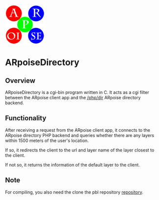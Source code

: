 ![ARpoise Logo](/images/arpoise_logo_rgb-128.png)
# ARpoiseDirectory

## Overview
ARpoiseDirectory is a cgi-bin program written in C. It acts as a cgi filter between the ARpoise client app and the 
[/php/dir](../php/dir/) ARpoise directory backend.

## Functionality
After receiving a request from the ARpoise client app,
it connects to the ARpoise directory PHP backend and queries whether there are any layers within 1500 meters of the user's location.

If so, it redirects the client to the url and layer name of the layer closest to the client.

If not so, it returns the information of the default layer to the client.

## Note
For compiling, you also need the clone the pbl repository
[repository](../pbl/src/).
